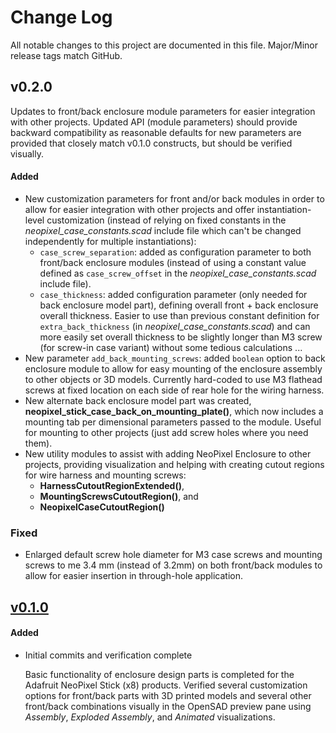 # Change Log

All notable changes to this project are documented in this file. Major/Minor release tags match GitHub.

## v0.2.0
Updates to front/back enclosure module parameters for easier integration with other projects. Updated API (module parameters) should provide backward compatibility as reasonable defaults for new parameters are provided that closely match v0.1.0 constructs, but should be verified visually.

#### Added
- New customization parameters for front and/or back modules in order to allow for easier integration with other projects and offer instantiation-level customization (instead of relying on fixed constants in the *neopixel_case_constants.scad* include file which can't be changed independently for multiple instantiations):
  - `case_screw_separation`: added as configuration parameter to both front/back enclosure modules (instead of using a constant value defined as `case_screw_offset` in the *neopixel_case_constants.scad* include file).
  - `case_thickness`: added configuration parameter (only needed for back enclosure model part), defining overall front + back enclosure overall thickness. Easier to use than previous constant definition for `extra_back_thickness` (in *neopixel_case_constants.scad*) and can more easily set overall thickness to be slightly longer than M3 screw (for screw-in case variant) without some tedious calculations ...
- New parameter `add_back_mounting_screws`: added `boolean` option to back enclosure module to allow for easy mounting of the enclosure assembly to other objects or 3D models. Currently hard-coded to use M3 flathead screws at fixed location on each side of rear hole for the wiring harness.
- New alternate back enclosure model part was created, **neopixel_stick_case_back_on_mounting_plate()**, which now includes a mounting tab per dimensional parameters passed to the module. Useful for mounting to other projects (just add screw holes where you need them).
- New utility modules to assist with adding NeoPixel Enclosure to other projects, providing visualization and helping with creating cutout regions for wire harness and mounting screws:
  - **HarnessCutoutRegionExtended()**,
  - **MountingScrewsCutoutRegion()**, and
  - **NeopixelCaseCutoutRegion()**

### Fixed
- Enlarged default screw hole diameter for M3 case screws and mounting screws to me 3.4 mm (instead of 3.2mm) on both front/back modules to allow for easier insertion in through-hole application.

## [v0.1.0](https://github.com/pfliegster/neopixel-enclosures/releases/tag/v0.1.0)

#### Added
- Initial commits and verification complete 

   Basic functionality of enclosure design parts is completed for the Adafruit NeoPixel Stick (x8) products. Verified several customization options for front/back parts with 3D printed models and several other front/back combinations visually in the OpenSAD preview pane using *Assembly*, *Exploded Assembly*, and *Animated* visualizations.
